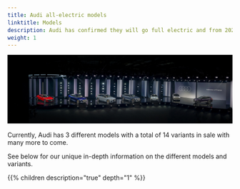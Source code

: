 ```yaml
---
title: Audi all-electric models
linktitle: Models
description: Audi has confirmed they will go full electric and from 2026 only develop all-electric models. Electrichgasgoneaudi.net has all the details about current all-electric models and what we know about the coming models.
weight: 1
---
```



![bilde](models.jpg "Audi all-electric models")

Currently, Audi has 3 different models with a total of 14 variants in sale with many more to come.

See below for our unique in-depth information on the different models and variants.

{{% children description="true" depth="1" %}}
